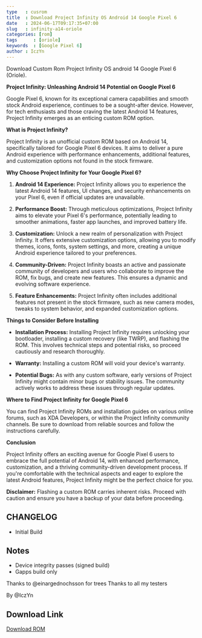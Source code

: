 ```yaml
---
type   : cusrom
title  : Download Project Infinity OS Android 14 Google Pixel 6
date   : 2024-06-17T09:17:35+07:00
slug   : infinity-a14-oriole
categories: [rom]
tags      : [oriole]
keywords  : [Google Pixel 6]
author : IczYn
---
```


Download Custom Rom Project Infinity OS android 14 Google Pixel 6 (Oriole).

**Project Infinity: Unleashing Android 14 Potential on Google Pixel 6**

Google Pixel 6, known for its exceptional camera capabilities and smooth stock Android experience, continues to be a sought-after device. However, for tech enthusiasts and those craving the latest Android 14 features, Project Infinity emerges as an enticing custom ROM option.

**What is Project Infinity?**

Project Infinity is an unofficial custom ROM based on Android 14, specifically tailored for Google Pixel 6 devices. It aims to deliver a pure Android experience with performance enhancements, additional features, and customization options not found in the stock firmware.

**Why Choose Project Infinity for Your Google Pixel 6?**

1. **Android 14 Experience:** Project Infinity allows you to experience the latest Android 14 features, UI changes, and security enhancements on your Pixel 6, even if official updates are unavailable.

2. **Performance Boost:** Through meticulous optimizations, Project Infinity aims to elevate your Pixel 6's performance, potentially leading to smoother animations, faster app launches, and improved battery life.

3. **Customization:** Unlock a new realm of personalization with Project Infinity. It offers extensive customization options, allowing you to modify themes, icons, fonts, system settings, and more, creating a unique Android experience tailored to your preferences.

4. **Community-Driven:** Project Infinity boasts an active and passionate community of developers and users who collaborate to improve the ROM, fix bugs, and create new features. This ensures a dynamic and evolving software experience.

5. **Feature Enhancements:** Project Infinity often includes additional features not present in the stock firmware, such as new camera modes, tweaks to system behavior, and expanded customization options.

**Things to Consider Before Installing**

* **Installation Process:** Installing Project Infinity requires unlocking your bootloader, installing a custom recovery (like TWRP), and flashing the ROM. This involves technical steps and potential risks, so proceed cautiously and research thoroughly.

* **Warranty:** Installing a custom ROM will void your device's warranty.

* **Potential Bugs:** As with any custom software, early versions of Project Infinity might contain minor bugs or stability issues. The community actively works to address these issues through regular updates.

**Where to Find Project Infinity for Google Pixel 6**

You can find Project Infinity ROMs and installation guides on various online forums, such as XDA Developers, or within the Project Infinity community channels. Be sure to download from reliable sources and follow the instructions carefully.

**Conclusion**

Project Infinity offers an exciting avenue for Google Pixel 6 users to embrace the full potential of Android 14, with enhanced performance, customization, and a thriving community-driven development process. If you're comfortable with the technical aspects and eager to explore the latest Android features, Project Infinity might be the perfect choice for you.

**Disclaimer:** Flashing a custom ROM carries inherent risks. Proceed with caution and ensure you have a backup of your data before proceeding.

## CHANGELOG
- Initial Build

## Notes
- Device integrity passes (signed build)
- Gapps build only

Thanks to @einargednochsson for  trees
Thanks to all my testers

By @IczYn

## Download Link
[Download ROM](https://sourceforge.net/projects/infinity-x/files/oriole/)


